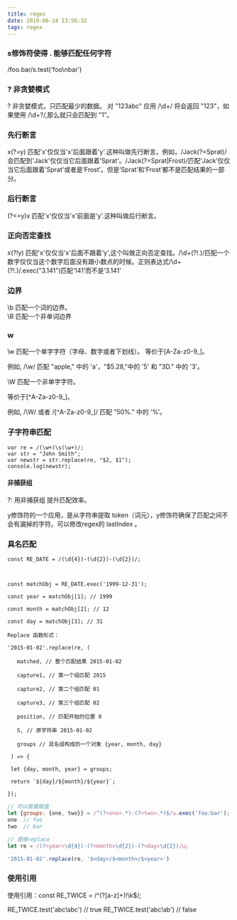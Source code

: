 ```yaml
---
title: regex
date: 2019-06-24 13:56:32
tags: regex
---
```


### s修饰符使得 . 能够匹配任何字符
 
/foo.bar/s.test('foo\nbar')

### ? 非贪婪模式

? 非贪婪模式，只匹配最少的数据。 对 "123abc" 应用 /\d+/ 将会返回 "123"，如果使用 /\d+?/,那么就只会匹配到 "1”。

### 先行断言

x(?=y)  匹配'x'仅仅当'x'后面跟着'y'.这种叫做先行断言。例如，/Jack(?=Sprat)/会匹配到'Jack'仅仅当它后面跟着'Sprat'。/Jack(?=Sprat|Frost)/匹配‘Jack’仅仅当它后面跟着'Sprat'或者是‘Frost’。但是‘Sprat’和‘Frost’都不是匹配结果的一部分。

### 后行断言 

(?<=y)x  匹配'x'仅仅当'x'前面是'y'.这种叫做后行断言。

### 正向否定查找

x(?!y)   匹配'x'仅仅当'x'后面不跟着'y',这个叫做正向否定查找。/\d+(?!\.)/匹配一个数字仅仅当这个数字后面没有跟小数点的时候。正则表达式/\d+(?!\.)/.exec("3.141")匹配‘141’而不是‘3.141’

### 边界 
\b 匹配一个词的边界。  
\B 匹配一个非单词边界

### w
\w 匹配一个单字字符（字母、数字或者下划线）。
等价于[A-Za-z0-9_]。

例如, /\w/ 匹配 "apple," 中的 'a'，"$5.28,"中的 '5' 和 "3D." 中的 '3’。

\W 匹配一个非单字字符。

等价于[^A-Za-z0-9_]。

例如, /\W/ 或者 /[^A-Za-z0-9_]/ 匹配 "50%." 中的 '%’。

### 子字符串匹配
```
var re = /(\w+)\s(\w+)/;
var str = "John Smith";
var newstr = str.replace(re, "$2, $1");
console.log(newstr);
```

#### 非捕获组

?: 用非捕获组 提升匹配效率。

y修饰符的一个应用，是从字符串提取 token（词元），y修饰符确保了匹配之间不会有漏掉的字符。可以修改regex的 lastIndex 。

### 具名匹配

```
const RE_DATE = /(\d{4})-(\d{2})-(\d{2})/;



const matchObj = RE_DATE.exec('1999-12-31');

const year = matchObj[1]; // 1999

const month = matchObj[2]; // 12

const day = matchObj[3]; // 31

Replace 函数形式：

'2015-01-02'.replace(re, (

   matched, // 整个匹配结果 2015-01-02

   capture1, // 第一个组匹配 2015

   capture2, // 第二个组匹配 01

   capture3, // 第三个组匹配 02

   position, // 匹配开始的位置 0

   S, // 原字符串 2015-01-02

   groups // 具名组构成的一个对象 {year, month, day}

 ) => {

 let {day, month, year} = groups;

 return `${day}/${month}/${year}`;

});
```

```javascript
// 可以直接赋值
let {groups: {one, two}} = /^(?<one>.*):(?<two>.*)$/u.exec('foo:bar');
one  // foo
two  // bar

// 直接replace
let re = /(?<year>\d{4})-(?<month>\d{2})-(?<day>\d{2})/u;

'2015-01-02'.replace(re, '$<day>/$<month>/$<year>')
```

### 使用引用

使用引用：const RE_TWICE = /^(?<word>[a-z]+)!\k<word>$/;

RE_TWICE.test('abc!abc') // true
RE_TWICE.test('abc!ab') // false


